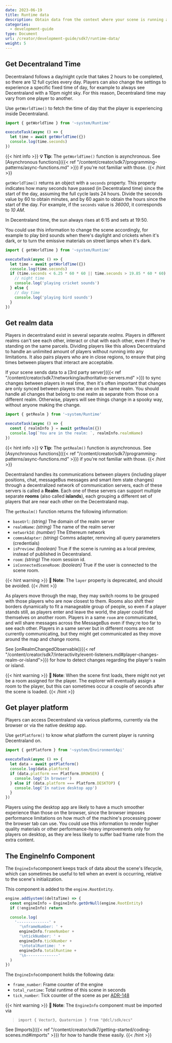 ```yaml
---
date: 2023-06-19
title: Runtime data
description: Obtain data from the context where your scene is running and the scene itself.
categories:
  - development-guide
type: Document
url: /creator/development-guide/sdk7/runtime-data/
weight: 5
---
```


## Get Decentraland Time

Decentraland follows a day/night cycle that takes 2 hours to be completed, so there are 12 full cycles every day. Players can also change the settings to experience a specific fixed time of day, for example to always see Decentraland with a 10pm night sky. For this reason, Decentraland time may vary from one player to another.

Use `getWorldTime()` to fetch the time of day that the player is experiencing inside Decentraland.

```ts
import { getWorldTime } from '~system/Runtime'

executeTask(async () => {
  let time = await getWorldTime({})
  console.log(time.seconds)
})
```

{{< hint info >}}
**💡 Tip**: The `getWorldTime()` function is asynchronous. See [Asynchronous functions]({{< ref "/content/creator/sdk7/programming-patterns/async-functions.md" >}}) if you're not familiar with those.
{{< /hint >}}

`getWorldTime()` returns an object with a `seconds` property. This property indicates how many seconds have passed (in Decentraland time) since the start of the day, assuming the full cycle lasts 24 hours. Divide the seconds value by 60 to obtain minutes, and by 60 again to obtain the hours since the start of the day. For example, if the `seconds` value is _36000_, it corresponds to _10 AM_.

In Decentraland time, the sun always rises at 6:15 and sets at 19:50.

You could use this information to change the scene accordingly, for example to play bird sounds when there's daylight and crickets when it's dark, or to turn the emissive materials on street lamps when it's dark.

```ts
import { getWorldTime } from '~system/Runtime'

executeTask(async () => {
  let time = await getWorldTime({})
  console.log(time.seconds)
  if (time.seconds < 6.25 * 60 * 60 || time.seconds > 19.85 * 60 * 60) {
    // night time
    console.log('playing cricket sounds')
  } else {
    // day time
    console.log('playing bird sounds')
  }
})
```

## Get realm data

Players in decentraland exist in several separate _realms_. Players in different realms can't see each other, interact or chat with each other, even if they're standing on the same parcels. Dividing players like this allows Decentraland to handle an unlimited amount of players without running into any limitations. It also pairs players who are in close regions, to ensure that ping times between players that interact are acceptable.

If your scene sends data to a [3rd party server]({{< ref "/content/creator/sdk7/networking/authoritative-servers.md" >}}) to sync changes between players in real time, then it's often important that changes are only synced between players that are on the same realm. You should handle all changes that belong to one realm as separate from those on a different realm. Otherwise, players will see things change in a spooky way, without anyone making the change.

```ts
import { getRealm } from '~system/Runtime'

executeTask(async () => {
  const { realmInfo } = await getRealm({})
  console.log(`You are in the realm: `, realmInfo.realmName)
})
```

{{< hint info >}}
**💡 Tip**: The `getRealm()` function is asynchronous. See [Asynchronous functions]({{< ref "/content/creator/sdk7/programming-patterns/async-functions.md" >}}) if you're not familiar with those.
{{< /hint >}}

Decentraland handles its communications between players (including player positions, chat, messageBus messages and smart item state changes) through a decentralized network of communication servers, each of these servers is called a **Realm**. Each one of these servers can support multiple separate **rooms** (also called **islands**), each grouping a different set of players that are near each other on the Decentraland map.

The `getRealm()` function returns the following information:

- `baseUrl`: _(string)_ The domain of the realm server
- `realmName`: _(string)_ The name of the realm server
- `networkId`: _(number)_ The Ethereum network
- `commsAdapter`: _(string)_ Comms adapter, removing all query parameters (credentials)
- `isPreview`: _(boolean)_ True if the scene is running as a local preview, instead of published in Decentraland.
- `room`: _(string)_ The room session id.
- `isConnectedSceneRoom`: _(boolean)_ True if the user is connected to the scene room.

{{< hint warning >}}
**📔 Note**: The `layer` property is deprecated, and should be avoided.
{{< /hint >}}

As players move through the map, they may switch rooms to be grouped with those players who are now closest to them. Rooms also shift their borders dynamically to fit a manageable group of people, so even if a player stands still, as players enter and leave the world, the player could find themselves on another room. Players in a same `room` are communicated, and will share messages across the MessageBus even if they;re too far to see each other. Players in a same server but in different rooms are not currently communicating, but they might get communicated as they move around the map and change rooms.

See [onRealmChangedObservable]({{< ref "/content/creator/sdk7/interactivity/event-listeners.md#player-changes-realm-or-island">}}) for how to detect changes regarding the player's realm or island.

{{< hint warning >}}
**📔 Note**: When the scene first loads, there might not yet be a room assigned for the player. The explorer will eventually assign a room to the player, but this can sometimes occur a couple of seconds after the scene is loaded.
{{< /hint >}}

## Get player platform

Players can access Decentraland via various platforms, currently via the browser or via the native desktop app.

Use `getPlatform()` to know what platform the current player is running Decentraland on.

```ts
import { getPlatform } from '~system/EnvironmentApi'

executeTask(async () => {
  let data = await getPlatform()
  console.log(data.platform)
  if (data.platform === Platform.BROWSER) {
    console.log('In browser')
  } else if (data.platform === Platform.DESKTOP) {
    console.log('In native desktop app')
  }
})
```

Players using the desktop app are likely to have a much smoother experience than those on the browser, since the browser imposes performance limitations on how much of the machine's processing power the browser tab can use. You could use this information to render higher quality materials or other performance-heavy improvements only for players on desktop, as they are less likely to suffer bad frame rate from the extra content.

## The EngineInfo Component

The `EngineInfo`component keeps track of data about the scene's lifecycle, which can sometimes be useful to tell when an event is occurring, relative to the scene's initialization.

This component is added to the `engine.RootEntity`.

```ts
engine.addSystem((deltaTime) => {
  const engineInfo = EngineInfo.getOrNull(engine.RootEntity)
  if (!engineInfo) return

  console.log(
    '--------------' +
      '\nframeNumber: ' +
      engineInfo.frameNumber +
      '\ntickNumber: ' +
      engineInfo.tickNumber +
      '\ntotalRuntime: ' +
      engineInfo.totalRuntime +
      '\n--------------'
  )
})
```

The `EngineInfo`component holds the following data:

- `frame_number`: Frame counter of the engine
- `total_runtime`: Total runtime of this scene in seconds
- `tick_number`: Tick counter of the scene as per [ADR-148](https://adr.decentraland.org/adr/ADR-148)

{{< hint warning >}}
**📔 Note**: The `EngineInfo` component must be imported via

> `import { Vector3, Quaternion } from "@dcl/sdk/ecs"`

See [Imports]({{< ref "/content/creator/sdk7/getting-started/coding-scenes.md#imports" >}}) for how to handle these easily.
{{< /hint >}}
